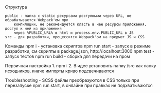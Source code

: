 
Структура

    public - папка с static ресурсами доступными через URL, не обрабатывается Webpack'ом при
        компиляции, не рекомендуется класть в нее ресурсы приложения, доступ к ней из приложения
        через %PUBLIC_URL% в html и process.env.PUBLIC_URL в JS
    src - для разработки, процессится Webpack'ом на предмет JS и CSS

Команды
    npm i - установка скриптов
    npm run start - запуск в режиме разработки, см скрипты в package.json, http://localhost:3000
    npm test - запуск тестов
    npm run build - сборка для передачи на пром

Первичная настройка
    1. npm i
    2. В идее установить папку /src как папку исходников, иначе импорты криво подсвечиваются

Troubleshooting
    - SCSS файлы преобразуются в CSS только при перезапуске npm run start, в онлайне при правках не подхватываются
